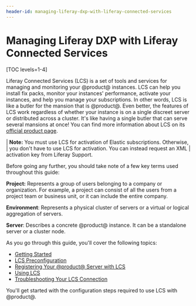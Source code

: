 ```yaml
---
header-id: managing-liferay-dxp-with-liferay-connected-services
---
```


# Managing Liferay DXP with Liferay Connected Services

[TOC levels=1-4]

Liferay Connected Services (LCS) is a set of tools and services for managing and
monitoring your @product@ instances. LCS can help you install fix packs, monitor
your instances' performance, activate your instances, and help you manage your
subscriptions. In other words, LCS is like a butler for the mansion that is
@product@. Even better, the features of LCS work regardless of whether your
instance is on a single discreet server or distributed across a cluster. It's
like having a single butler that can serve several mansions at once! You can
find more information about LCS on its 
[official product page](http://www.liferay.com/products/liferay-connected-services). 

| **Note:** You must use LCS for activation of Elastic subscriptions. Otherwise, 
| you don't have to use LCS for activation. You can instead request an XML 
| activation key from Liferay Support. 

Before going any further, you should take note of a few key terms used 
throughout this guide: 

**Project:** Represents a group of users belonging to a company or 
organization. For example, a project can consist of all the users from a 
project team or business unit, or it can include the entire company. 

**Environment**: Represents a physical cluster of servers or a virtual or
logical aggregation of servers. 

**Server**: Describes a concrete @product@ instance. It can be a standalone 
server or a cluster node. 

As you go through this guide, you'll cover the following topics: 

-   [Getting Started](/discover/deployment/-/knowledge_base/7-2/getting-started-with-lcs)
-   [LCS Preconfiguration](/discover/deployment/-/knowledge_base/7-2/lcs-preconfiguration)
-   [Registering Your @product@ Server with LCS](/discover/deployment/-/knowledge_base/7-2/activating-your-liferay-dxp-server-with-lcs)
-   [Using LCS](/discover/deployment/-/knowledge_base/7-2/using-lcs)
-   [Troubleshooting Your LCS Connection](/discover/deployment/-/knowledge_base/7-2/troubleshooting-your-lcs-connection)

You'll get started with the configuration steps required to use LCS with 
@product@. 
